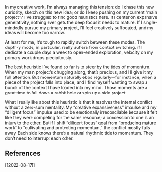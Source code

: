 In my creative work, I’m always managing this tension: do I chase this new curiosity, sketch on this new idea; or do I keep pushing on my current “main project”? I’ve struggled to find good heuristics here. If I center on expansive generativity, nothing ever gets the deep focus it needs to mature. If I single-mindedly pursue my primary project, I’ll feel creatively suffocated, and my ideas will become too narrow.

At least for me, it’s tough to rapidly switch between these modes. The depth-y mode, in particular, really suffers from context switching: if I dedicate a couple days a week to open-ended exploration, velocity on my primary work drops precipitously.

The best heuristic I’ve found so far is to steer by the tides of momentum. When my main project’s chugging along, that’s precious, and I’ll give it my full attention. But momentum naturally ebbs regularly—for instance, when a piece of the project falls into place, and I find myself wanting to swap a bunch of the context I have loaded into my mind. Those moments are a great time to fall down a rabbit hole or spin up a side project.

What I really like about this heuristic is that it resolves the internal conflict without a zero-sum mentality. My “creative expansiveness” impulse and my “diligent focus” impulse used to be emotionally irreconcilable because it felt like they were competing for the same resource; a concession to one is an injury to the other. But if I shift “diligent focus” goal from “producing mature work” to “cultivating and protecting momentum,” the conflict mostly falls away. Each side knows there’s a natural rhythmic tide to momentum. They don’t need to interrupt each other.

## References

[[2022-08-17]]